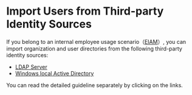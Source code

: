 # Import Users from Third-party Identity Sources 

<LastUpdated/>


If you belong to an internal employee usage scenario（[EIAM](/concepts/ciam-and-eiam.md)）, you can import organization and user directories from the following third-party identity sources:

- [LDAP Server](/guides/org/create-or-import-org/?import-org=ldap#导入组织机构)
- [Windows local Active Directory](/guides/org/create-or-import-org/?import-org=active-directory#导入组织机构)

You can read the detailed guideline separately by clicking on the links.

